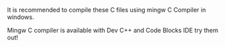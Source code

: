 It is recommended to compile these C files using mingw C Compiler in windows.

Mingw C compiler is available with Dev C++ and Code Blocks IDE try them out!
